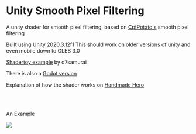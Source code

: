 # Unity Smooth Pixel Filtering
 A unity shader for smooth pixel filtering, based on [CptPotato's](https://github.com/CptPotato/GodotThings) smooth pixel filtering
 
 Built using Unity 2020.3.12f1 This should work on older versions of unity and even mobile down to GLES 3.0
 
[Shadertoy example](https://www.shadertoy.com/view/ltBGWc) by d7samurai

There is also a [Godot version](https://github.com/uheartbeast/jitter-free-pixelart-scaling)

Explanation of how the shader works on [Handmade Hero](https://youtu.be/Yu8k7a1hQuU?t=2934)
 
 <br>
 <br>
 
 An Example
 
 ![](https://media.giphy.com/media/PggcPKT0MYsHl8KjEu/giphy.gif)

